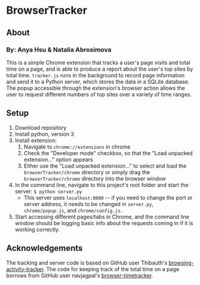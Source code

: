 # BrowserTracker
## About
### By: Anya Hsu & Natalia Abrosimova
This is a simple Chrome extension that tracks a user's page visits and total time on a page, and is able to produce a report about the user's top sites by total time. `tracker.js` runs in the background to record page information and send it to a Python server, which stores the data in a SQLite database. The popup accessible through the extension's browser action allows the user to request different numbers of top sites over a variety of time ranges.

## Setup
1. Download repository
2. Install python, version 3
3. Install extension:
    1. Navigate to `chrome://extensions` in chrome
    2. Check the "Developer mode" checkbox, so that the "Load unpacked extension..." option appears
    3. Either use the "Load unpacked extension..." to select and load the `browserTracker/chrome` directory or simply drag the `browserTracker/chrome` directory into the browser window
4. In the command line, navigate to this project's root folder and start the server: `$ python server.py`
    - This server uses `localhost:8080` -- if you need to change the port or server address, it needs to be changed in `server.py`, `chrome/popup.js`, and `chrome/config.js`.
5. Start accessing different pages/tabs in Chrome, and the command line window should be logging basic info about the requests coming in if it is working correctly.

## Acknowledgements
The tracking and server code is based on GitHub user Thibauth's [browsing-activity-tracker](https://github.com/Thibauth/browsing-activity-tracker). The code for keeping track of the total time on a page borrows from GitHub user navjagpal's [browser-timetracker](https://github.com/navjagpal/browser-timetracker).
